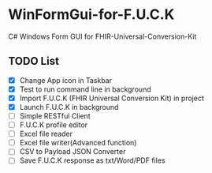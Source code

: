 # WinFormGui-for-F.U.C.K
 C# Windows Form GUI for FHIR-Universal-Conversion-Kit

## TODO List
- [x] Change App icon in Taskbar
- [x] Test to run command line in background
- [x] Import F.U.C.K (FHIR Universal Conversion Kit) in project
- [x] Launch F.U.C.K in background
- [ ] Simple RESTful Client
- [ ] F.U.C.K profile editor
- [ ] Excel file reader
- [ ] Excel file writer(Advanced function)
- [ ] CSV to Payload JSON Converter
- [ ] Save F.U.C.K response as txt/Word/PDF files